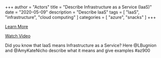 +++
author = "Actors"
title = "Describe Infrastructure as a Service (IaaS)"
date = "2020-05-09"
description = "Describe IaaS"
tags = [
    "IaaS",
    "infrastructure",
    "cloud computing"
]
categories = [
    "azure",
    "snacks"
]
+++

[Learn More](https://docs.microsoft.com/learn/modules/principles-cloud-computing/3c-capex-vs-opex?WT.mc_id=snackable-social-cxa)

[Watch Video](https://twitter.com/i/status/1258411264532901892)

Did you know that IaaS means Infrastructure as a Service? Here @LBugnion and @AmyKateNicho describe what it means and give examples #az900